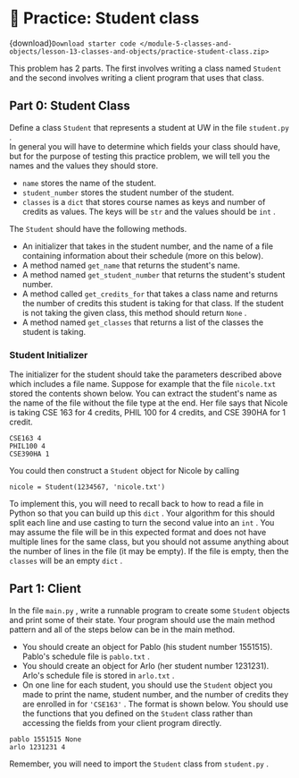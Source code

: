 # 🚧 Practice: Student class

{download}`Download starter code </module-5-classes-and-objects/lesson-13-classes-and-objects/practice-student-class.zip>`

This problem has 2 parts. The first involves writing a class named `Student` and the second involves writing a client program that uses that class.  
##  Part 0: Student Class  

Define a class `Student` that represents a student at UW in the file `student.py` .  
In general you will have to determine which fields your class should have, but for the purpose of testing this practice problem, we will tell you the names and the values they should store.  
-  `name`     stores the name of the student.  
-  `student_number`     stores the student number of the student.  
-  `classes`     is a     `dict`     that stores course names as keys and number of credits as values. The keys will be     `str`     and the values should be     `int`     .  

The `Student` should have the following methods.  
-  An initializer that takes in the student number, and the name of a file containing information about their schedule (more on this below).  
-  A method named     `get_name`     that returns the student's name.  
-  A method named     `get_student_number`     that returns the student's student number.  
-  A method called     `get_credits_for`     that takes a class name and returns the number of credits this student is taking for that class. If the student is not taking the given class, this method should return     `None`     .  
-  A method named     `get_classes`     that returns a list of the classes the student is taking.  

###  Student Initializer  

The initializer for the student should take the parameters described above which includes a file name. Suppose for example that the file `nicole.txt` stored the contents shown below. You can extract the student's name as the name of the file without the file type at the end. Her file says that Nicole is taking CSE 163 for 4 credits, PHIL 100 for 4 credits, and CSE 390HA for 1 credit.  
```text
CSE163 4
PHIL100 4
CSE390HA 1
```

You could then construct a `Student` object for Nicole by calling  
```text
nicole = Student(1234567, 'nicole.txt')
````

To implement this, you will need to recall back to how to read a file in Python so that you can build up this `dict` . Your algorithm for this should split each line and use casting to turn the second value into an `int` . You may assume the file will be in this expected format and does not have multiple lines for the same class, but you should not assume anything about the number of lines in the file (it may be empty). If the file is empty, then the `classes` will be an empty `dict` .  
##  Part 1: Client  

In the file `main.py` , write a runnable program to create some `Student` objects and print some of their state. Your program should use the main method pattern and all of the steps below can be in the main method.  
-  You should create an object for Pablo (his student number 1551515). Pablo's schedule file is     `pablo.txt`     .  
-  You should create an object for Arlo (her student number 1231231). Arlo's schedule file is stored in     `arlo.txt`     .  
-  On one line for each student, you should use the     `Student`     object you made to print the name, student number, and the number of credits they are enrolled in for     `'CSE163'`     . The format is shown below. You should use the functions that you defined on the     `Student`     class rather than accessing the fields from your client program directly.  

```text
pablo 1551515 None
arlo 1231231 4
```

Remember, you will need to import the `Student` class from `student.py` .  
